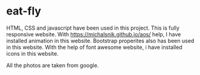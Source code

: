 # eat-fly
HTML, CSS and javascript have been used in this project.
This is fully responsive website.
With https://michalsnik.github.io/aos/ help, I have installed animation in this website.
Bootstrap properites also has been used in this website.
With the help of font awesome website, i have installed icons in this website.

All the photos are taken from google.

